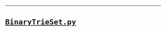 _____

# [`BinaryTrieSet.py`](https://github.com/titanium-22/Library_py/tree/main/DataStructures/BinaryTrie/BinaryTrieSet.py)

